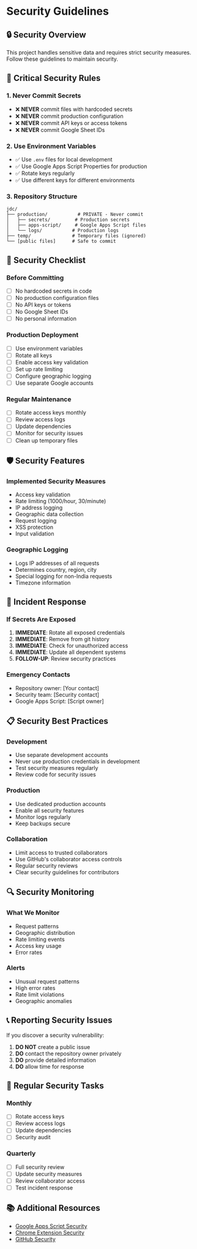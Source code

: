 # Security Guidelines

## 🔒 Security Overview

This project handles sensitive data and requires strict security measures. Follow these guidelines to maintain security.

## 🚨 Critical Security Rules

### 1. Never Commit Secrets
- ❌ **NEVER** commit files with hardcoded secrets
- ❌ **NEVER** commit production configuration
- ❌ **NEVER** commit API keys or access tokens
- ❌ **NEVER** commit Google Sheet IDs

### 2. Use Environment Variables
- ✅ Use `.env` files for local development
- ✅ Use Google Apps Script Properties for production
- ✅ Rotate keys regularly
- ✅ Use different keys for different environments

### 3. Repository Structure
```
jdc/
├── production/           # PRIVATE - Never commit
│   ├── secrets/         # Production secrets
│   ├── apps-script/     # Google Apps Script files
│   └── logs/           # Production logs
├── temp/               # Temporary files (ignored)
└── [public files]      # Safe to commit
```

## 🔐 Security Checklist

### Before Committing
- [ ] No hardcoded secrets in code
- [ ] No production configuration files
- [ ] No API keys or tokens
- [ ] No Google Sheet IDs
- [ ] No personal information

### Production Deployment
- [ ] Use environment variables
- [ ] Rotate all keys
- [ ] Enable access key validation
- [ ] Set up rate limiting
- [ ] Configure geographic logging
- [ ] Use separate Google accounts

### Regular Maintenance
- [ ] Rotate access keys monthly
- [ ] Review access logs
- [ ] Update dependencies
- [ ] Monitor for security issues
- [ ] Clean up temporary files

## 🛡️ Security Features

### Implemented Security Measures
- Access key validation
- Rate limiting (1000/hour, 30/minute)
- IP address logging
- Geographic data collection
- Request logging
- XSS protection
- Input validation

### Geographic Logging
- Logs IP addresses of all requests
- Determines country, region, city
- Special logging for non-India requests
- Timezone information

## 🚨 Incident Response

### If Secrets Are Exposed
1. **IMMEDIATE**: Rotate all exposed credentials
2. **IMMEDIATE**: Remove from git history
3. **IMMEDIATE**: Check for unauthorized access
4. **IMMEDIATE**: Update all dependent systems
5. **FOLLOW-UP**: Review security practices

### Emergency Contacts
- Repository owner: [Your contact]
- Security team: [Security contact]
- Google Apps Script: [Script owner]

## 📋 Security Best Practices

### Development
- Use separate development accounts
- Never use production credentials in development
- Test security measures regularly
- Review code for security issues

### Production
- Use dedicated production accounts
- Enable all security features
- Monitor logs regularly
- Keep backups secure

### Collaboration
- Limit access to trusted collaborators
- Use GitHub's collaborator access controls
- Regular security reviews
- Clear security guidelines for contributors

## 🔍 Security Monitoring

### What We Monitor
- Request patterns
- Geographic distribution
- Rate limiting events
- Access key usage
- Error rates

### Alerts
- Unusual request patterns
- High error rates
- Rate limit violations
- Geographic anomalies

## 📞 Reporting Security Issues

If you discover a security vulnerability:

1. **DO NOT** create a public issue
2. **DO** contact the repository owner privately
3. **DO** provide detailed information
4. **DO** allow time for response

## 🔄 Regular Security Tasks

### Monthly
- [ ] Rotate access keys
- [ ] Review access logs
- [ ] Update dependencies
- [ ] Security audit

### Quarterly
- [ ] Full security review
- [ ] Update security measures
- [ ] Review collaborator access
- [ ] Test incident response

## 📚 Additional Resources

- [Google Apps Script Security](https://developers.google.com/apps-script/guides/security)
- [Chrome Extension Security](https://developer.chrome.com/docs/extensions/mv3/security/)
- [GitHub Security](https://docs.github.com/en/code-security)

